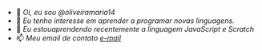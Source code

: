- 👋 _Oi, eu sou @oliveiramaria14_
- 👀 _Eu tenho interesse em aprender a programar novas linguagens._
- 🌱 _Eu estouaprendendo recentemente a linguagem JavaScript e Scratch_        
- 📫 _Meu email de contato [e-mail](maria.nogueira.oliveira14@escola.pr.gov.br)_
